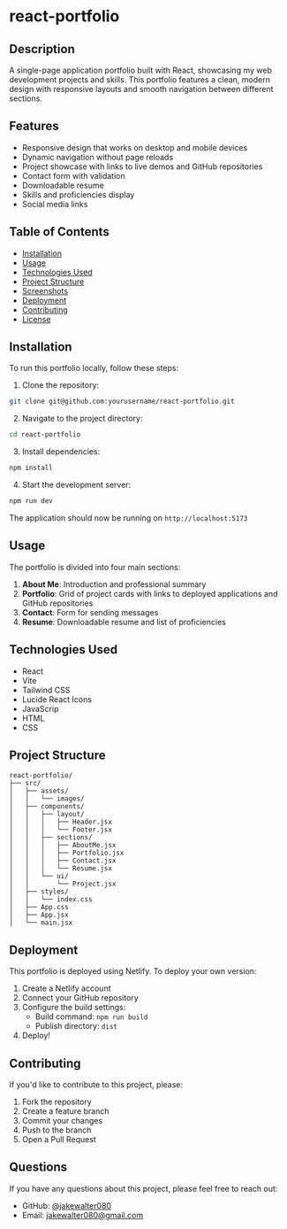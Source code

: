 # react-portfolio

## Description

A single-page application portfolio built with React, showcasing my web development projects and skills. This portfolio features a clean, modern design with responsive layouts and smooth navigation between different sections.

## Features

- Responsive design that works on desktop and mobile devices
- Dynamic navigation without page reloads
- Project showcase with links to live demos and GitHub repositories
- Contact form with validation
- Downloadable resume
- Skills and proficiencies display
- Social media links

## Table of Contents

- [Installation](#installation)
- [Usage](#usage)
- [Technologies Used](#technologies-used)
- [Project Structure](#project-structure)
- [Screenshots](#screenshots)
- [Deployment](#deployment)
- [Contributing](#contributing)
- [License](#license)

## Installation

To run this portfolio locally, follow these steps:

1. Clone the repository:
```bash
git clone git@github.com:yourusername/react-portfolio.git
```

2. Navigate to the project directory:
```bash
cd react-portfolio
```

3. Install dependencies:
```bash
npm install
```

4. Start the development server:
```bash
npm run dev
```

The application should now be running on `http://localhost:5173`

## Usage

The portfolio is divided into four main sections:

1. **About Me**: Introduction and professional summary
2. **Portfolio**: Grid of project cards with links to deployed applications and GitHub repositories
3. **Contact**: Form for sending messages
4. **Resume**: Downloadable resume and list of proficiencies

## Technologies Used

- React
- Vite
- Tailwind CSS
- Lucide React Icons
- JavaScrip
- HTML
- CSS

## Project Structure

```
react-portfolio/
├── src/
│   ├── assets/
│   │   └── images/
│   ├── components/
│   │   ├── layout/
│   │   │   ├── Header.jsx
│   │   │   └── Footer.jsx
│   │   ├── sections/
│   │   │   ├── AboutMe.jsx
│   │   │   ├── Portfolio.jsx
│   │   │   ├── Contact.jsx
│   │   │   └── Resume.jsx
│   │   └── ui/
│   │       └── Project.jsx
│   ├── styles/
│   │   └── index.css
│   ├── App.css
│   ├── App.jsx
│   └── main.jsx
```

## Deployment

This portfolio is deployed using Netlify. To deploy your own version:

1. Create a Netlify account
2. Connect your GitHub repository
3. Configure the build settings:
   - Build command: `npm run build`
   - Publish directory: `dist`
4. Deploy!

## Contributing

If you'd like to contribute to this project, please:

1. Fork the repository
2. Create a feature branch
3. Commit your changes 
4. Push to the branch 
5. Open a Pull Request


## Questions

If you have any questions about this project, please feel free to reach out:

- GitHub: [@jakewalter080](https://github.com/jakewalter080)
- Email: jakewalter080@gmail.com